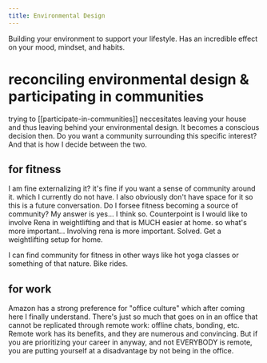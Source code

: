```yaml
---
title: Environmental Design
---
```


Building your environment to support your lifestyle. Has an incredible effect on your mood, mindset, and habits. 

# reconciling environmental design & participating in communities
trying to [[participate-in-communities]] neccesitates leaving your house and thus leaving behind your environmental design. It becomes a conscious decision then. Do you want a community surrounding this specific interest? And that is how I decide between the two. 


## for fitness
I am fine externalizing it? it's fine if you want a sense of community around it. which I currently do not have. I also obviously don't have space for it so this is a future conversation. Do I forsee fitness becoming a source of community? My answer is yes... I think so. Counterpoint is I would like to involve Rena in weightlifting and that is MUCH easier at home. so what's more important... Involving rena is more important. Solved. Get a weightlifting setup for home. 

I can find community for fitness in other ways like hot yoga classes or something of that nature. Bike rides. 

## for work
Amazon has a strong preference for "office culture" which after coming here I finally understand. There's just so much that goes on in an office that cannot be replicated through remote work: offline chats, bonding, etc. Remote work has its benefits, and they are numerous and convincing. But if you are prioritizing your career in anyway, and not EVERYBODY is remote, you are putting yourself at a disadvantage by not being in the office. 